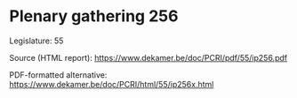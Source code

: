 # Plenary gathering 256

Legislature: 55

Source (HTML report): https://www.dekamer.be/doc/PCRI/pdf/55/ip256.pdf

PDF-formatted alternative: https://www.dekamer.be/doc/PCRI/html/55/ip256x.html

